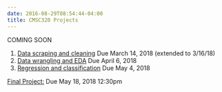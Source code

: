 ```yaml
---
date: 2016-08-29T08:54:44-04:00
title: CMSC320 Projects
---
```


COMING SOON

1. [Data scraping and cleaning](project1/) Due March 14, 2018 (extended to 3/16/18)
2. [Data wrangling and EDA](project2/) Due April 6, 2018   
3. [Regression and classification](project3/) Due May 4, 2018  

<!--
4. [Interactive data visualization and mapping](Project4/) Due Dec. 12, 2016
-->

[Final Project:](final_project/) Due May 18, 2018 12:30pm
